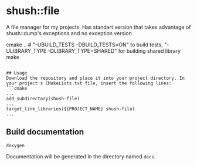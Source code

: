 # shush::file
A file manager for my projects. Has standart version that takes advantage of shush::dump's exceptions and no exception version.

cmake .. # "-UBUILD_TESTS -DBUILD_TESTS=ON" to build tests, "-ULIBRARY_TYPE -DLIBRARY_TYPE=SHARED" for building shared library
make
```

## Usage
Download the repository and place it into your project directory. In your project's CMakeLists.txt file, insert the following lines:
```cmake
...
add_subdirectory(shush-file)
...
target_link_libraries(${PROJECT_NAME} shush-file)
...
```

## Build documentation
```shell
doxygen
```
Documentation will be generated in the directory named `docs`.